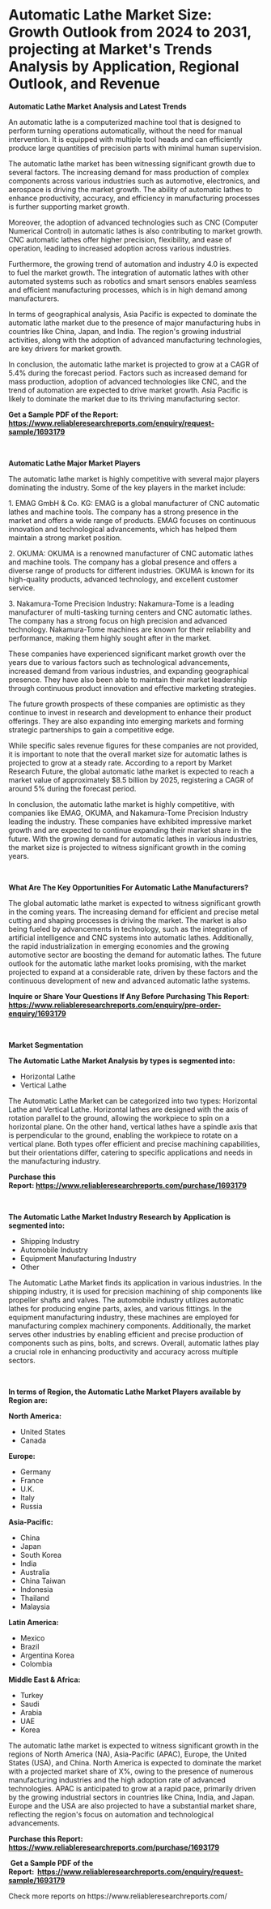 <p><h1>Automatic Lathe Market Size: Growth Outlook from 2024 to 2031, projecting at Market's Trends Analysis by Application, Regional Outlook, and Revenue</h1></p><p><strong>Automatic Lathe Market Analysis and Latest Trends</strong></p>
<p><p>An automatic lathe is a computerized machine tool that is designed to perform turning operations automatically, without the need for manual intervention. It is equipped with multiple tool heads and can efficiently produce large quantities of precision parts with minimal human supervision.</p><p>The automatic lathe market has been witnessing significant growth due to several factors. The increasing demand for mass production of complex components across various industries such as automotive, electronics, and aerospace is driving the market growth. The ability of automatic lathes to enhance productivity, accuracy, and efficiency in manufacturing processes is further supporting market growth.</p><p>Moreover, the adoption of advanced technologies such as CNC (Computer Numerical Control) in automatic lathes is also contributing to market growth. CNC automatic lathes offer higher precision, flexibility, and ease of operation, leading to increased adoption across various industries.</p><p>Furthermore, the growing trend of automation and industry 4.0 is expected to fuel the market growth. The integration of automatic lathes with other automated systems such as robotics and smart sensors enables seamless and efficient manufacturing processes, which is in high demand among manufacturers.</p><p>In terms of geographical analysis, Asia Pacific is expected to dominate the automatic lathe market due to the presence of major manufacturing hubs in countries like China, Japan, and India. The region's growing industrial activities, along with the adoption of advanced manufacturing technologies, are key drivers for market growth.</p><p>In conclusion, the automatic lathe market is projected to grow at a CAGR of 5.4% during the forecast period. Factors such as increased demand for mass production, adoption of advanced technologies like CNC, and the trend of automation are expected to drive market growth. Asia Pacific is likely to dominate the market due to its thriving manufacturing sector.</p></p>
<p><strong>Get a Sample PDF of the Report:&nbsp; <a href="https://www.reliableresearchreports.com/enquiry/request-sample/1693179">https://www.reliableresearchreports.com/enquiry/request-sample/1693179</a></strong></p>
<p>&nbsp;</p>
<p><strong>Automatic Lathe Major Market Players</strong></p>
<p><p>The automatic lathe market is highly competitive with several major players dominating the industry. Some of the key players in the market include:</p><p>1. EMAG GmbH & Co. KG: EMAG is a global manufacturer of CNC automatic lathes and machine tools. The company has a strong presence in the market and offers a wide range of products. EMAG focuses on continuous innovation and technological advancements, which has helped them maintain a strong market position.</p><p>2. OKUMA: OKUMA is a renowned manufacturer of CNC automatic lathes and machine tools. The company has a global presence and offers a diverse range of products for different industries. OKUMA is known for its high-quality products, advanced technology, and excellent customer service.</p><p>3. Nakamura-Tome Precision Industry: Nakamura-Tome is a leading manufacturer of multi-tasking turning centers and CNC automatic lathes. The company has a strong focus on high precision and advanced technology. Nakamura-Tome machines are known for their reliability and performance, making them highly sought after in the market.</p><p>These companies have experienced significant market growth over the years due to various factors such as technological advancements, increased demand from various industries, and expanding geographical presence. They have also been able to maintain their market leadership through continuous product innovation and effective marketing strategies.</p><p>The future growth prospects of these companies are optimistic as they continue to invest in research and development to enhance their product offerings. They are also expanding into emerging markets and forming strategic partnerships to gain a competitive edge.</p><p>While specific sales revenue figures for these companies are not provided, it is important to note that the overall market size for automatic lathes is projected to grow at a steady rate. According to a report by Market Research Future, the global automatic lathe market is expected to reach a market value of approximately $8.5 billion by 2025, registering a CAGR of around 5% during the forecast period.</p><p>In conclusion, the automatic lathe market is highly competitive, with companies like EMAG, OKUMA, and Nakamura-Tome Precision Industry leading the industry. These companies have exhibited impressive market growth and are expected to continue expanding their market share in the future. With the growing demand for automatic lathes in various industries, the market size is projected to witness significant growth in the coming years.</p></p>
<p>&nbsp;</p>
<p><strong>What Are The Key Opportunities For Automatic Lathe Manufacturers?</strong></p>
<p><p>The global automatic lathe market is expected to witness significant growth in the coming years. The increasing demand for efficient and precise metal cutting and shaping processes is driving the market. The market is also being fueled by advancements in technology, such as the integration of artificial intelligence and CNC systems into automatic lathes. Additionally, the rapid industrialization in emerging economies and the growing automotive sector are boosting the demand for automatic lathes. The future outlook for the automatic lathe market looks promising, with the market projected to expand at a considerable rate, driven by these factors and the continuous development of new and advanced automatic lathe systems.</p></p>
<p><strong>Inquire or Share Your Questions If Any Before Purchasing This Report: <a href="https://www.reliableresearchreports.com/enquiry/pre-order-enquiry/1693179">https://www.reliableresearchreports.com/enquiry/pre-order-enquiry/1693179</a></strong></p>
<p>&nbsp;</p>
<p><strong>Market Segmentation</strong></p>
<p><strong>The Automatic Lathe Market Analysis by types is segmented into:</strong></p>
<p><ul><li>Horizontal Lathe</li><li>Vertical Lathe</li></ul></p>
<p><p>The Automatic Lathe Market can be categorized into two types: Horizontal Lathe and Vertical Lathe. Horizontal lathes are designed with the axis of rotation parallel to the ground, allowing the workpiece to spin on a horizontal plane. On the other hand, vertical lathes have a spindle axis that is perpendicular to the ground, enabling the workpiece to rotate on a vertical plane. Both types offer efficient and precise machining capabilities, but their orientations differ, catering to specific applications and needs in the manufacturing industry.</p></p>
<p><strong>Purchase this Report:&nbsp;<a href="https://www.reliableresearchreports.com/purchase/1693179">https://www.reliableresearchreports.com/purchase/1693179</a></strong></p>
<p>&nbsp;</p>
<p><strong>The Automatic Lathe Market Industry Research by Application is segmented into:</strong></p>
<p><ul><li>Shipping Industry</li><li>Automobile Industry</li><li>Equipment Manufacturing Industry</li><li>Other</li></ul></p>
<p><p>The Automatic Lathe Market finds its application in various industries. In the shipping industry, it is used for precision machining of ship components like propeller shafts and valves. The automobile industry utilizes automatic lathes for producing engine parts, axles, and various fittings. In the equipment manufacturing industry, these machines are employed for manufacturing complex machinery components. Additionally, the market serves other industries by enabling efficient and precise production of components such as pins, bolts, and screws. Overall, automatic lathes play a crucial role in enhancing productivity and accuracy across multiple sectors.</p></p>
<p>&nbsp;</p>
<p><strong>In terms of Region, the Automatic Lathe Market Players available by Region are:</strong></p>
<p>
    <p> <strong> North America: </strong>
        <ul>
            <li>United States</li>
            <li>Canada</li>
        </ul>
        </p> 
    <p> <strong> Europe: </strong>
        <ul>
            <li>Germany</li>
            <li>France</li>
            <li>U.K.</li>
            <li>Italy</li>
            <li>Russia</li>
        </ul>
        </p> 
    <p> <strong> Asia-Pacific: </strong>
        <ul>
            <li>China</li>
            <li>Japan</li>
            <li>South Korea</li>
            <li>India</li>
            <li>Australia</li>
            <li>China Taiwan</li>
            <li>Indonesia</li>
            <li>Thailand</li>
            <li>Malaysia</li>
        </ul>
        </p> 
    <p> <strong> Latin America: </strong>
        <ul>
            <li>Mexico</li>
            <li>Brazil</li>
            <li>Argentina Korea</li>
            <li>Colombia</li>
        </ul>
        </p> 
    <p> <strong> Middle East & Africa: </strong>
        <ul>
            <li>Turkey</li>
            <li>Saudi</li>
            <li>Arabia</li>
            <li>UAE</li>
            <li>Korea</li>
        </ul>
    </p>
    </p>
<p><p>The automatic lathe market is expected to witness significant growth in the regions of North America (NA), Asia-Pacific (APAC), Europe, the United States (USA), and China. North America is expected to dominate the market with a projected market share of X%, owing to the presence of numerous manufacturing industries and the high adoption rate of advanced technologies. APAC is anticipated to grow at a rapid pace, primarily driven by the growing industrial sectors in countries like China, India, and Japan. Europe and the USA are also projected to have a substantial market share, reflecting the region's focus on automation and technological advancements.</p></p>
<p><strong>Purchase this Report: <a href="https://www.reliableresearchreports.com/purchase/1693179">https://www.reliableresearchreports.com/purchase/1693179</a></strong></p>
<p>&nbsp;<strong>Get a Sample PDF of the Report:&nbsp;&nbsp;<a href="https://www.reliableresearchreports.com/enquiry/request-sample/1693179">https://www.reliableresearchreports.com/enquiry/request-sample/1693179</a></strong></p>
<p><strong></strong></p>
<p>Check more reports on https://www.reliableresearchreports.com/</p>